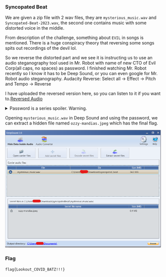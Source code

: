 ### Syncopated Beat

We are given a zip file with 2 wav files, they are `mysterious_music.wav` and `Syncopated-Beat-2023.wav`, the second one contains music with some distorted voice in the middle.

From description of the challenge, something about `EVIL` in songs is mentioned. There is a huge conspiracy theory that reversing some songs spits out recordings of the devil lol.

So we reverse the distorted part and we see it is instructing us to use an audio steganography tool used in Mr. Robot with name of new CTO of Evil Corp(all caps, no spaces) as password. I finished watching Mr. Robot recently so I know it has to be Deep Sound, or you can even google for Mr. Robot audio steganography.
Audacity Reverse: Select all -> Effect -> Pitch and Tempo -> Reverse

I have uploaded the reversed version here, so you can listen to it if you want to.[Reversed Audio](https://github.com/suds4131/CTF-Writeups/blob/main/DEADFACE_CTF_2023/Steganography/Syncopated-Beat-2023-convo-reversed.wav)

<details>
  <summary>Password is a series spoiler. Warning.</summary>
  `TYRELLWELLICK`
</details>

Opening `mysterious_music.wav` in Deep Sound and using the password, we can extract a hidden file named `ozzy-mandias.jpeg` which has the final flag.

![Opening the file in Deep Sound.](https://raw.githubusercontent.com/suds4131/CTF-Writeups/main/DEADFACE_CTF_2023/Steganography/deep_sound_mysterious_music.png)

### Flag

`flag{Lookout_COVID_BATZ!!!}`
